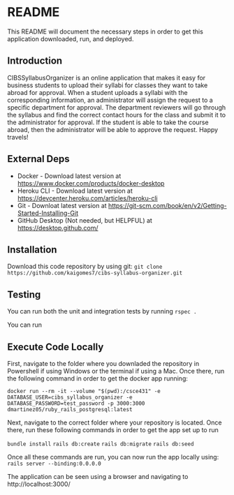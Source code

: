 # README
This README will document the necessary steps in order to get this application downloaded, run, and deployed.


## Introduction

CIBSSyllabusOrganizer is an online application that makes it easy for business students to upload their syllabi for classes they want to take abroad for approval. When a student uploads a syllabi with the corresponding information, an administrator will assign the request to a specific department for approval. The department reviewers will go through the syllabus and find the correct contact hours for the class and submit it to the administrator for approval. If the student is able to take the course abroad, then the administrator will be able to approve the request. Happy travels!

## External Deps

- Docker - Download latest version at https://www.docker.com/products/docker-desktop
- Heroku CLI - Download latest version at https://devcenter.heroku.com/articles/heroku-cli
- Git - Downloat latest version at https://git-scm.com/book/en/v2/Getting-Started-Installing-Git
- GitHub Desktop (Not needed, but HELPFUL) at https://desktop.github.com/

## Installation

Download this code repository by using git: `git clone https://github.com/kaigomes7/cibs-syllabus-organizer.git`

## Testing

You can run both the unit and integration tests by running `rspec .`

You can run 

## Execute Code Locally

First, navigate to the folder where you downladed the repository in Powershell if using Windows or the terminal if using a Mac. Once there, run the following command in order to get the docker app running:

`docker run --rm -it --volume "$(pwd):/csce431" -e DATABASE_USER=cibs_syllabus_organizer -e DATABASE_PASSWORD=test_password -p 3000:3000 dmartinez05/ruby_rails_postgresql:latest`

Next, navigate to the correct folder where your repository is located. Once there, run these following commands in order to get the app set up to run

`bundle install`
`rails db:create`
`rails db:migrate`
`rails db:seed`

Once all these commands are run, you can now run the app locally using: `rails server --binding:0.0.0.0`

The application can be seen using a browser and navigating to http://localhost:3000/